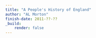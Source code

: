 ```yaml
---
title: "A People's History of England"
author: "AL Morton"
finish-date: 2011-??-??
_build:
    render: false
---
```


